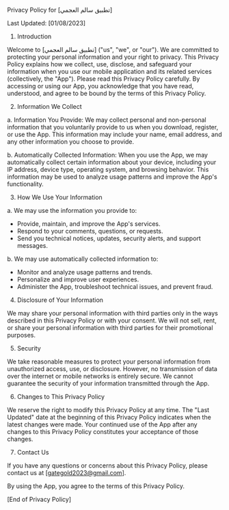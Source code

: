 Privacy Policy for [تطبيق سالم العجمي]

Last Updated: [01/08/2023]

1. Introduction

Welcome to [تطبيق سالم العجمي] ("us", "we", or "our"). We are committed to protecting your personal information and your right to privacy. This Privacy Policy explains how we collect, use, disclose, and safeguard your information when you use our mobile application and its related services (collectively, the "App"). Please read this Privacy Policy carefully. By accessing or using our App, you acknowledge that you have read, understood, and agree to be bound by the terms of this Privacy Policy.

2. Information We Collect

a. Information You Provide:
We may collect personal and non-personal information that you voluntarily provide to us when you download, register, or use the App. This information may include your name, email address, and any other information you choose to provide.

b. Automatically Collected Information:
When you use the App, we may automatically collect certain information about your device, including your IP address, device type, operating system, and browsing behavior. This information may be used to analyze usage patterns and improve the App's functionality.

3. How We Use Your Information

a. We may use the information you provide to:
   - Provide, maintain, and improve the App's services.
   - Respond to your comments, questions, or requests.
   - Send you technical notices, updates, security alerts, and support messages.

b. We may use automatically collected information to:
   - Monitor and analyze usage patterns and trends.
   - Personalize and improve user experiences.
   - Administer the App, troubleshoot technical issues, and prevent fraud.

4. Disclosure of Your Information

We may share your personal information with third parties only in the ways described in this Privacy Policy or with your consent. We will not sell, rent, or share your personal information with third parties for their promotional purposes.

5. Security

We take reasonable measures to protect your personal information from unauthorized access, use, or disclosure. However, no transmission of data over the internet or mobile networks is entirely secure. We cannot guarantee the security of your information transmitted through the App.

6. Changes to This Privacy Policy

We reserve the right to modify this Privacy Policy at any time. The "Last Updated" date at the beginning of this Privacy Policy indicates when the latest changes were made. Your continued use of the App after any changes to this Privacy Policy constitutes your acceptance of those changes.

7. Contact Us

If you have any questions or concerns about this Privacy Policy, please contact us at [gategold2023@gmail.com].

By using the App, you agree to the terms of this Privacy Policy.

[End of Privacy Policy]
